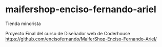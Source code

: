 # maifershop-enciso-fernando-ariel
Tienda minorista

Proyecto Final del curso de Diseñador web de Coderhouse
https://github.com/encisofernando/MaiferShop-Enciso-Fernando-Ariel/
